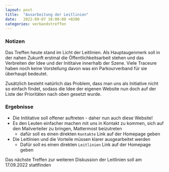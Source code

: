 ```yaml
---
layout: post
title:  "Ausarbeitung der Leitlinien"
date:   2022-09-07 18:00:00 +0200
categories: verbandstreffen
---
```

### Notizen 

Das Treffen heute stand im Licht der Leitlinien. Als Hauptaugenmerk soll in der nahen Zukunft erstmal die Öffentlichkeitsarbeit stehen und
das Verbreiten der Idee und der Inititaive innerhalb der Szene. Viele Traceure haben noch keine Vorstellung davon was ein Parkourverband
für sie überhaupt bedeutet. 

Zusätzlich besteht natürlich das Problem, dass man uns als Initiative nicht so einfach findet, sodass die Idee der eigenen Website nun doch 
auf der Liste der Prioritäten nach oben gesetzt wurde.

### Ergebnisse

- Die Inititative soll offener auftreten - daher nun auch diese Website! 
- Es den Leuten einfacher machen mit uns in Kontakt zu kommen, sich auf den Mailverteiler zu bringen, Mattermost beizutreten
    - dafür soll es einen direkten `Kontakte` Link auf der Homepage geben
- Die Leitlinien und die Vorteile müssen klarer ausgearbeitet werden
    - Dafür soll es einen direkten `Leitlinien` Link auf der Homepage geben

Das nächste Treffen zur weiteren Diskussion der Leitlinien soll am 17.09.2022 stattfinden 
